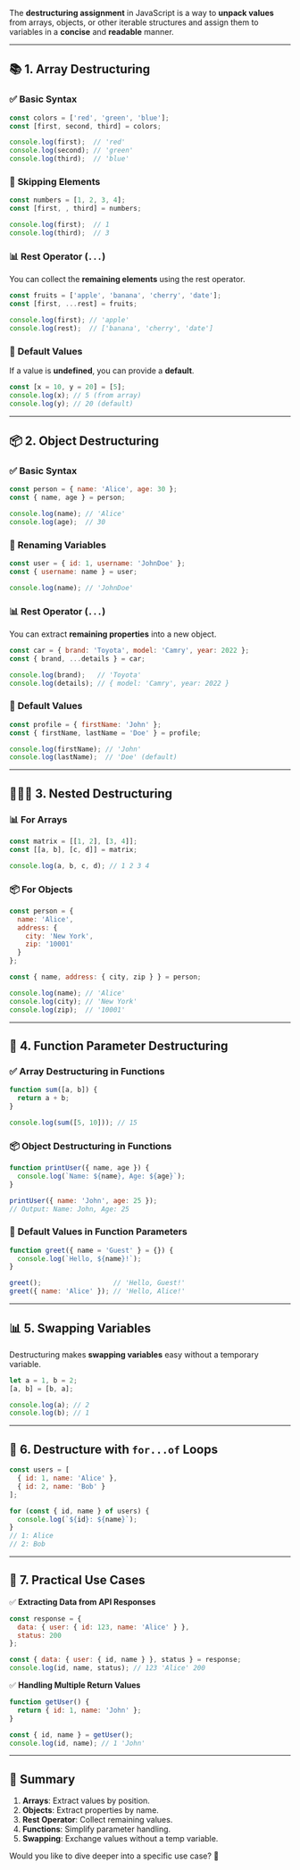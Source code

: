 The **destructuring assignment** in JavaScript is a way to **unpack values** from arrays, objects, or other iterable structures and assign them to variables in a **concise** and **readable** manner.

---

## 📚 **1. Array Destructuring**

### ✅ **Basic Syntax**

```javascript
const colors = ['red', 'green', 'blue'];
const [first, second, third] = colors;

console.log(first);  // 'red'
console.log(second); // 'green'
console.log(third);  // 'blue'
```

### 🔢 **Skipping Elements**

```javascript
const numbers = [1, 2, 3, 4];
const [first, , third] = numbers;

console.log(first);  // 1
console.log(third);  // 3
```

### 📊 **Rest Operator (`...`)**

You can collect the **remaining elements** using the rest operator.

```javascript
const fruits = ['apple', 'banana', 'cherry', 'date'];
const [first, ...rest] = fruits;

console.log(first); // 'apple'
console.log(rest);  // ['banana', 'cherry', 'date']
```

### 📌 **Default Values**

If a value is **undefined**, you can provide a **default**.

```javascript
const [x = 10, y = 20] = [5];
console.log(x); // 5 (from array)
console.log(y); // 20 (default)
```

---

## 📦 **2. Object Destructuring**

### ✅ **Basic Syntax**

```javascript
const person = { name: 'Alice', age: 30 };
const { name, age } = person;

console.log(name); // 'Alice'
console.log(age);  // 30
```

### 📛 **Renaming Variables**

```javascript
const user = { id: 1, username: 'JohnDoe' };
const { username: name } = user;

console.log(name); // 'JohnDoe'
```

### 📊 **Rest Operator (`...`)**

You can extract **remaining properties** into a new object.

```javascript
const car = { brand: 'Toyota', model: 'Camry', year: 2022 };
const { brand, ...details } = car;

console.log(brand);   // 'Toyota'
console.log(details); // { model: 'Camry', year: 2022 }
```

### 📌 **Default Values**

```javascript
const profile = { firstName: 'John' };
const { firstName, lastName = 'Doe' } = profile;

console.log(firstName); // 'John'
console.log(lastName);  // 'Doe' (default)
```

---

## 🧑‍🤝‍🧑 **3. Nested Destructuring**

### 📊 **For Arrays**

```javascript
const matrix = [[1, 2], [3, 4]];
const [[a, b], [c, d]] = matrix;

console.log(a, b, c, d); // 1 2 3 4
```

### 📦 **For Objects**

```javascript
const person = {
  name: 'Alice',
  address: {
    city: 'New York',
    zip: '10001'
  }
};

const { name, address: { city, zip } } = person;

console.log(name); // 'Alice'
console.log(city); // 'New York'
console.log(zip);  // '10001'
```

---

## 🎯 **4. Function Parameter Destructuring**

### ✅ **Array Destructuring in Functions**

```javascript
function sum([a, b]) {
  return a + b;
}

console.log(sum([5, 10])); // 15
```

### 📦 **Object Destructuring in Functions**

```javascript
function printUser({ name, age }) {
  console.log(`Name: ${name}, Age: ${age}`);
}

printUser({ name: 'John', age: 25 });
// Output: Name: John, Age: 25
```

### 📌 **Default Values in Function Parameters**

```javascript
function greet({ name = 'Guest' } = {}) {
  console.log(`Hello, ${name}!`);
}

greet();                  // 'Hello, Guest!'
greet({ name: 'Alice' }); // 'Hello, Alice!'
```

---

## 📊 **5. Swapping Variables**

Destructuring makes **swapping variables** easy without a temporary variable.

```javascript
let a = 1, b = 2;
[a, b] = [b, a];

console.log(a); // 2
console.log(b); // 1
```

---

## 📌 **6. Destructure with `for...of` Loops**

```javascript
const users = [
  { id: 1, name: 'Alice' },
  { id: 2, name: 'Bob' }
];

for (const { id, name } of users) {
  console.log(`${id}: ${name}`);
}
// 1: Alice
// 2: Bob
```

---

## 🧰 **7. Practical Use Cases**

✅ **Extracting Data from API Responses**

```javascript
const response = {
  data: { user: { id: 123, name: 'Alice' } },
  status: 200
};

const { data: { user: { id, name } }, status } = response;
console.log(id, name, status); // 123 'Alice' 200
```

✅ **Handling Multiple Return Values**

```javascript
function getUser() {
  return { id: 1, name: 'John' };
}

const { id, name } = getUser();
console.log(id, name); // 1 'John'
```

---

## 📌 **Summary**

1. **Arrays**: Extract values by position.
2. **Objects**: Extract properties by name.
3. **Rest Operator**: Collect remaining values.
4. **Functions**: Simplify parameter handling.
5. **Swapping**: Exchange values without a temp variable.

Would you like to dive deeper into a specific use case? 🚀